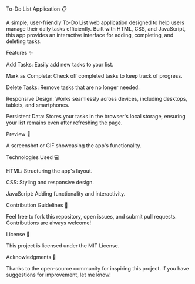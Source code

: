 To-Do List Application 📋

A simple, user-friendly To-Do List web application designed to help users manage their daily tasks efficiently. Built with HTML, CSS, and JavaScript, this app provides an interactive interface for adding, completing, and deleting tasks.


Features ✨

Add Tasks: Easily add new tasks to your list.

Mark as Complete: Check off completed tasks to keep track of progress.

Delete Tasks: Remove tasks that are no longer needed.

Responsive Design: Works seamlessly across devices, including desktops, tablets, and smartphones.

Persistent Data: Stores your tasks in the browser's local storage, ensuring your list remains even after refreshing the page.


Preview 🌟

A screenshot or GIF showcasing the app's functionality.


Technologies Used 💻

HTML: Structuring the app's layout.

CSS: Styling and responsive design.

JavaScript: Adding functionality and interactivity.


Contribution Guidelines 🤝

Feel free to fork this repository, open issues, and submit pull requests. Contributions are always welcome!


License 📜

This project is licensed under the MIT License.


Acknowledgments 🙌

Thanks to the open-source community for inspiring this project. If you have suggestions for improvement, let me know!

